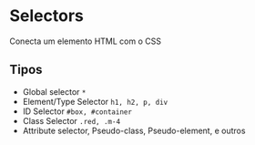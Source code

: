 # Selectors

Conecta um elemento HTML com o CSS

## Tipos

* Global selector `*`
* Element/Type Selector `h1, h2, p, div`
* ID Selector `#box, #container`
* Class Selector `.red, .m-4`
* Attribute selector, Pseudo-class, Pseudo-element, e outros
